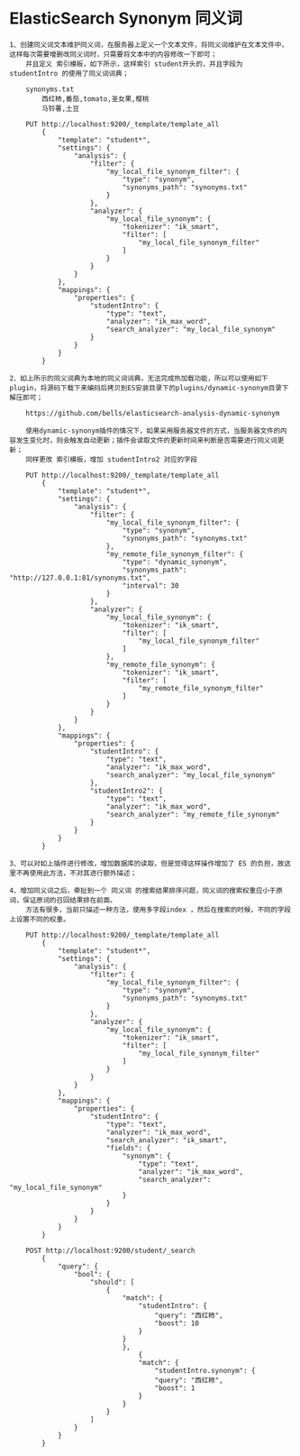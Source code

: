 
# ElasticSearch Synonym 同义词

    1、创建同义词文本维护同义词，在服务器上定义一个文本文件，将同义词维护在文本文件中，这样每次需要增删改同义词时，只需要将文本中的内容修改一下即可；
        并且定义 索引模板，如下所示，这样索引 student开头的，并且字段为 studentIntro 的使用了同义词词典；
        
        synonyms.txt
            西红柿,番茄,tomato,圣女果,樱桃
            马铃薯,土豆
        
        PUT http://localhost:9200/_template/template_all
            {
                "template": "student*",
                "settings": {
                    "analysis": {
                        "filter": {
                            "my_local_file_synonym_filter": {
                                "type": "synonym",
                                "synonyms_path": "synonyms.txt"
                            }
                        },
                        "analyzer": {
                            "my_local_file_synonym": {
                                "tokenizer": "ik_smart",
                                "filter": [
                                    "my_local_file_synonym_filter"
                                ]
                            }
                        }
                    }
                },
                "mappings": {
                    "properties": {
                        "studentIntro": {
                            "type": "text",
                            "analyzer": "ik_max_word",
                            "search_analyzer": "my_local_file_synonym"
                        }
                    }
                }
            }
    
    2、如上所示的同义词典为本地的同义词词典，无法完成热加载功能，所以可以使用如下 plugin，将源码下载下来编码后拷贝到ES安装目录下的plugins/dynamic-synonym目录下解压即可；

        https://github.com/bells/elasticsearch-analysis-dynamic-synonym

        使用dynamic-synonym插件的情况下，如果采用服务器文件的方式，当服务器文件的内容发生变化时，则会触发自动更新；插件会读取文件的更新时间来判断是否需要进行同义词更新；
        同样更改 索引模板，增加 studentIntro2 对应的字段
    
        PUT http://localhost:9200/_template/template_all
            {
                "template": "student*",
                "settings": {
                    "analysis": {
                        "filter": {
                            "my_local_file_synonym_filter": {
                                "type": "synonym",
                                "synonyms_path": "synonyms.txt"
                            },
                            "my_remote_file_synonym_filter": {
                                "type": "dynamic_synonym",
                                "synonyms_path": "http://127.0.0.1:81/synonyms.txt",
                                "interval": 30
                            }
                        },
                        "analyzer": {
                            "my_local_file_synonym": {
                                "tokenizer": "ik_smart",
                                "filter": [
                                    "my_local_file_synonym_filter"
                                ]
                            },
                            "my_remote_file_synonym": {
                                "tokenizer": "ik_smart",
                                "filter": [
                                    "my_remote_file_synonym_filter"
                                ]
                            }
                        }
                    }
                },
                "mappings": {
                    "properties": {
                        "studentIntro": {
                            "type": "text",
                            "analyzer": "ik_max_word",
                            "search_analyzer": "my_local_file_synonym"
                        },
                        "studentIntro2": {
                            "type": "text",
                            "analyzer": "ik_max_word",
                            "search_analyzer": "my_remote_file_synonym"
                        }
                    }
                }
            }

    3、可以对如上插件进行修改，增加数据库的读取，但是觉得这样操作增加了 ES 的负担，故这里不再使用此方法，不对其进行额外描述；

    4、增加同义词之后，牵扯到一个 同义词 的搜索结果排序问题，同义词的搜索权重应小于原词，保证原词的召回结果排在前面。
        方法有很多，当前只描述一种方法，使用多字段index ，然后在搜索的时候，不同的字段上设置不同的权重。

        PUT http://localhost:9200/_template/template_all
            {
                "template": "student*",
                "settings": {
                    "analysis": {
                        "filter": {
                            "my_local_file_synonym_filter": {
                                "type": "synonym",
                                "synonyms_path": "synonyms.txt"
                            }
                        },
                        "analyzer": {
                            "my_local_file_synonym": {
                                "tokenizer": "ik_smart",
                                "filter": [
                                    "my_local_file_synonym_filter"
                                ]
                            }
                        }
                    }
                },
                "mappings": {
                    "properties": {
                        "studentIntro": {
                            "type": "text",
                            "analyzer": "ik_max_word",
                            "search_analyzer": "ik_smart",
                            "fields": {
                                "synonym": {
                                    "type": "text",
                                    "analyzer": "ik_max_word",
                                    "search_analyzer": "my_local_file_synonym"
                                }
                            }
                        }
                    }
                }
            }
        
        POST http://localhost:9200/student/_search
            {
                "query": {
                    "bool": {
                        "should": [
                            {
                                "match": {
                                    "studentIntro": {
                                        "query": "西红柿",
                                        "boost": 10
                                    }
                                }
                                },
                                    {
                                    "match": {
                                        "studentIntro.synonym": {
                                        "query": "西红柿",
                                        "boost": 1
                                    }
                                }
                            }
                        ]
                    }
                }
            }

